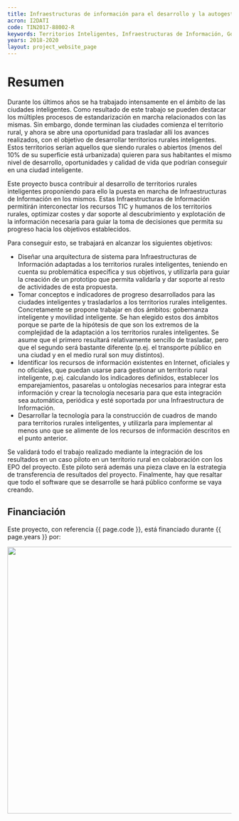 ```yaml
---
title: Infraestructuras de información para el desarrollo y la autogestión de territorios inteligentes
acron: I2DATI
code: TIN2017-88002-R
keywords: Territorios Inteligentes, Infraestructuras de Información, Gobernanza Inteligente, Movilidad Inteligente, Cuadros de Mando
years: 2018-2020
layout: project_website_page
---
```


# Resumen

Durante los últimos años se ha trabajado intensamente en el ámbito de las ciudades inteligentes. Como resultado de este trabajo se pueden destacar los múltiples procesos de estandarización en marcha relacionados con las mismas. Sin embargo, donde terminan las ciudades comienza el territorio rural, y ahora se abre una oportunidad para trasladar allí los avances realizados, con el objetivo de desarrollar territorios rurales inteligentes. Estos territorios serían aquellos que siendo rurales o abiertos (menos del 10% de su superficie está urbanizada) quieren para sus habitantes el mismo nivel de desarrollo, oportunidades y calidad de vida que podrían conseguir en una ciudad inteligente.

Este proyecto busca contribuir al desarrollo de territorios rurales inteligentes proponiendo para ello la puesta en marcha de Infraestructuras de Información en los mismos. Estas Infraestructuras de Información permitirán interconectar los recursos TIC y humanos de los territorios rurales, optimizar costes y dar soporte al descubrimiento y explotación de la información necesaria para guiar la toma de decisiones que permita su progreso hacia los objetivos establecidos.

Para conseguir esto, se trabajará en alcanzar los siguientes objetivos:

- Diseñar una arquitectura de sistema para Infraestructuras de Información adaptadas a los territorios rurales inteligentes, teniendo en cuenta su problemática específica y sus objetivos, y utilizarla para guiar la creación de un prototipo que permita validarla y dar soporte al resto de actividades de esta propuesta.
- Tomar conceptos e indicadores de progreso desarrollados para las ciudades inteligentes y trasladarlos a los territorios rurales inteligentes. Concretamente se propone trabajar en dos ámbitos: gobernanza inteligente y movilidad inteligente. Se han elegido estos dos ámbitos porque se parte de la hipótesis de que son los extremos de la complejidad de la adaptación a los territorios rurales inteligentes. Se asume que el primero resultará relativamente sencillo de trasladar, pero que el segundo será bastante diferente (p.ej. el transporte público en una ciudad y en el medio rural son muy distintos).
- Identificar los recursos de información existentes en Internet, oficiales y no oficiales, que puedan usarse para gestionar un territorio rural inteligente, p.ej. calculando los indicadores definidos, establecer los emparejamientos, pasarelas u ontologías necesarios para integrar esta información y crear la tecnología necesaria para que esta integración sea automática, periódica y esté soportada por una Infraestructura de Información.
- Desarrollar la tecnología para la construcción de cuadros de mando para territorios rurales inteligentes, y utilizarla para implementar al menos uno que se alimente de los recursos de información descritos en el punto anterior.

Se validará todo el trabajo realizado mediante la integración de los resultados en un caso piloto en un territorio rural en colaboración con los EPO del proyecto. Este piloto será además una pieza clave en la estrategia de transferencia de resultados del proyecto. Finalmente, hay que resaltar que todo el software que se desarrolle se hará público conforme se vaya creando.

## Financiación
Este proyecto, con referencia {{ page.code }}, está financiado durante {{ page.years }} por:

<img src='{{site.baseurl}}/images/other-logos/2_MEIC_Gob_Web_AEI_150dpi.png' width='600' style="margin-bottom: 40px;">
